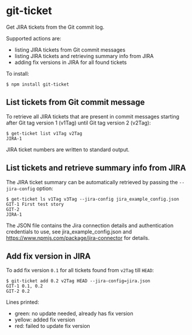 # git-ticket
Get JIRA tickets from the Git commit log.

Supported actions are:
- listing JIRA tickets from Git commit messages
- listing JIRA tickets and retrieving summary info from JIRA
- adding fix versions in JIRA for all found tickets

To install:
```
$ npm install git-ticket
```

## List tickets from Git commit message
To retrieve all JIRA tickets that are present in commit messages starting after Git tag version 1 (v1Tag) until Git tag version 2 (v2Tag):
```
$ get-ticket list v1Tag v2Tag
JIRA-1
```
JIRA ticket numbers are written to standard output.

## List tickets and retrieve summary info from JIRA
The JIRA ticket summary can be automatically retrieved by passing the `--jira-config` option:
```
$ get-ticket ls v1Tag v3Tag --jira-config jira_example_config.json
GIT-1 First test story
GIT-2
JIRA-1
```
The JSON file contains the Jira connection details and authentication credentials to use, see jira_example_config.json and https://www.npmjs.com/package/jira-connector for details.

## Add fix version in JIRA
To add fix version `0.1` for all tickets found from `v2Tag` till `HEAD`:
```
$ git-ticket add 0.2 v2Tag HEAD --jira-config=jira.json
GIT-1 0.1, 0.2
GIT-2 0.2
```
Lines printed:
- green: no update needed, already has fix version
- yellow: added fix version
- red: failed to update fix version
